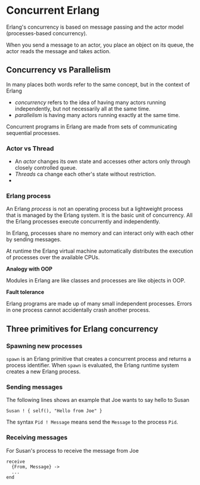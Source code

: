 # Concurrent Erlang

Erlang's concurrency is based on message passing and the actor model (processes-based concurrency).

When you send a message to an actor, you place an object on its queue, the actor reads the message
and takes action.

## Concurrency vs Parallelism
In many places both words refer to the same concept, but in the context of Erlang

- _concurrency_ refers to the idea of having many actors running independently, but not necessarily all at the same time.
- _parallelism_ is having many actors running exactly at the same time.

Concurrent programs in Erlang are made from sets of communicating sequential processes.

### Actor vs Thread
- An _actor_ changes its own state and accesses other actors only through closely controlled queue.
- _Threads_ ca change each other's state without restriction.
-

### Erlang process

An Erlang _process_ is not an operating process but a lightweight process that is managed by the Erlang system. It is the basic unit of concurrency. All the Erlang processes execute concurrently and independently.

In Erlang, processes share no memory and can interact only with each other by sending messages.

At runtime the Erlang virtual machine automatically distributes the execution of processes over the available CPUs.

**Analogy with OOP**

Modules in Erlang are like classes and processes are like objects in OOP.

**Fault tolerance**

Erlang programs are made up of many small independent processes. Errors in one process cannot accidentally crash another process.


## Three primitives for Erlang concurrency

### Spawning new processes
`spawn` is an Erlang primitive that creates a concurrent process and returns a process identifier. When `spawn` is evaluated, the Erlang runtime system creates a new Erlang process.

### Sending messages

The following lines shows an example that Joe wants to say hello to Susan

```
Susan ! { self(), "Hello from Joe" }
```

The syntax `Pid ! Message` means send the `Message` to the process `Pid`.

### Receiving messages

For Susan's process to receive the message from Joe

```
receive
  {From, Message} ->
  ...
end
```
